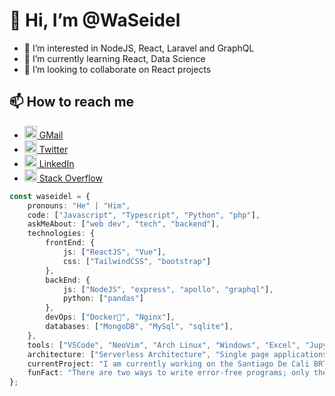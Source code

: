 # 👋 Hi, I’m @WaSeidel

- 👀 I’m interested in NodeJS, React, Laravel and GraphQL
- 🌱 I’m currently learning React, Data Science
- 💞️ I’m looking to collaborate on React projects

## 📫 How to reach me 
- [<image src="https://upload.wikimedia.org/wikipedia/commons/7/7e/Gmail_icon_%282020%29.svg" style="width:20px" /> GMail](mailto:WaSeiDel@gmail.com)
- [<image src="https://upload.wikimedia.org/wikipedia/commons/4/4f/Twitter-logo.svg" style="width:20px;" /> Twitter](https://twitter.com/WaSeidel)
- [<image src="https://upload.wikimedia.org/wikipedia/commons/c/ca/LinkedIn_logo_initials.png" style="width:20px;" /> LinkedIn](https://linkedin.com/in/waseidel)
- [<image src="https://upload.wikimedia.org/wikipedia/commons/e/ef/Stack_Overflow_icon.svg" style="width:20px;" /> Stack Overflow](https://stackoverflow.com/users/11681478/walther-seidel)

```typescript
const waseidel = {
    pronouns: "He" | "Him",
    code: ["Javascript", "Typescript", "Python", "php"],
    askMeAbout: ["web dev", "tech", "backend"],
    technologies: {
        frontEnd: {
            js: ["ReactJS", "Vue"],
            css: ["TailwindCSS", "bootstrap"]
        },
        backEnd: {
            js: ["NodeJS", "express", "apollo", "graphql"],
            python: ["pandas"]
        },
        devOps: ["Docker🐳", "Nginx"],
        databases: ["MongoDB", "MySql", "sqlite"],
    },
    tools: ["VSCode", "NeoVim", "Arch Linux", "Windows", "Excel", "Jupyter"]
    architecture: ["Serverless Architecture", "Single page applications"],
    currentProject: "I am currently working on the Santiago De Cali BRT System as a Data Analyst",
    funFact: "There are two ways to write error-free programs; only the third one works"
};
```

<!---
waseidel/waseidel is a ✨ special ✨ repository because its `README.md` (this file) appears on your GitHub profile.
You can click the Preview link to take a look at your changes.
--->
